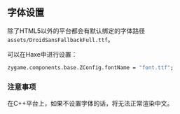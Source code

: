 ## 字体设置

除了HTML5以外的平台都会有默认绑定的字体路径`assets/DroidSansFallbackFull.ttf`。

可以在Haxe中进行设置：

```haxe
zygame.components.base.ZConfig.fontName = "font.ttf";
```

### 注意事项

在C++平台上，如果不设置字体的话，将无法正常渲染中文。